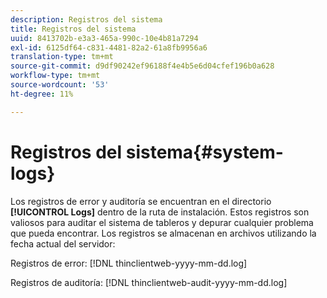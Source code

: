 ```yaml
---
description: Registros del sistema
title: Registros del sistema
uuid: 8413702b-e3a3-465a-990c-10e4b81a7294
exl-id: 6125df64-c831-4481-82a2-61a8fb9956a6
translation-type: tm+mt
source-git-commit: d9df90242ef96188f4e4b5e6d04cfef196b0a628
workflow-type: tm+mt
source-wordcount: '53'
ht-degree: 11%

---
```


# Registros del sistema{#system-logs}

Los registros de error y auditoría se encuentran en el directorio **[!UICONTROL Logs]** dentro de la ruta de instalación. Estos registros son valiosos para auditar el sistema de tableros y depurar cualquier problema que pueda encontrar. Los registros se almacenan en archivos utilizando la fecha actual del servidor:

Registros de error: [!DNL thinclientweb-yyyy-mm-dd.log]

Registros de auditoría: [!DNL thinclientweb-audit-yyyy-mm-dd.log]
